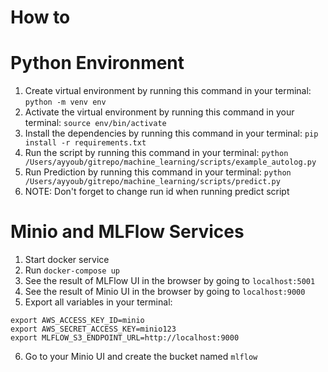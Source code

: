 # How to
# Python Environment
1. Create virtual environment by running this command in your terminal: `python -m venv env`
2. Activate the virtual environment by running this command in your terminal: `source env/bin/activate`
3. Install the dependencies by running this command in your terminal: `pip install -r requirements.txt`
4. Run the script by running this command in your terminal: `python /Users/ayyoub/gitrepo/machine_learning/scripts/example_autolog.py`
5. Run Prediction by running this command in your terminal: `python /Users/ayyoub/gitrepo/machine_learning/scripts/predict.py`
6. NOTE: Don't forget to change run id when running predict script


# Minio and MLFlow Services
1. Start docker service
2. Run `docker-compose up`
3. See the result of MLFlow UI in the browser by going to `localhost:5001`
4. See the result of Minio UI in the browser by going to `localhost:9000`
5. Export all variables in your terminal:
```
export AWS_ACCESS_KEY_ID=minio
export AWS_SECRET_ACCESS_KEY=minio123
export MLFLOW_S3_ENDPOINT_URL=http://localhost:9000
```
6. Go to your Minio UI and create the bucket named `mlflow`

